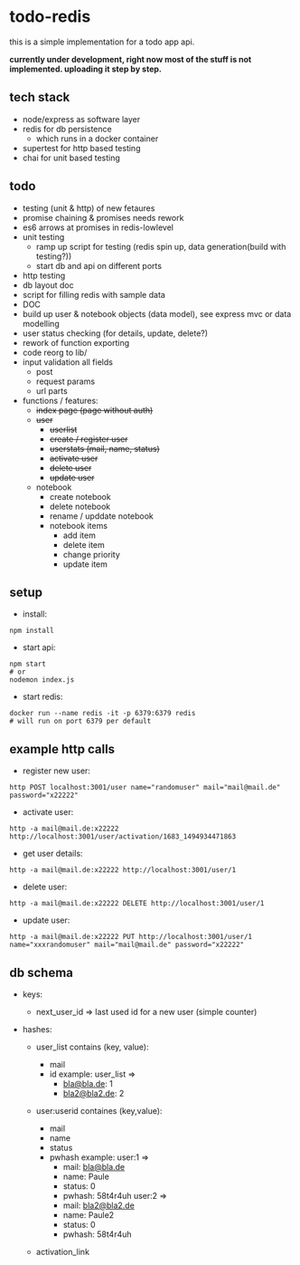 # todo-redis

this is a simple implementation for a todo app api. 

**currently under development, right now most of the stuff is not implemented. uploading it step by step.**

## tech stack
- node/express as software layer
- redis for db persistence
  - which runs in a docker container
- supertest for http based testing
- chai for unit based testing


## todo
- testing (unit & http) of new fetaures
- promise chaining & promises needs rework
- es6 arrows at promises in redis-lowlevel
- unit testing
  - ramp up script for testing (redis spin up, data generation(build with testing?))
  - start db and api on different ports
- http testing
- db layout doc
- script for filling redis with sample data
- DOC
- build up user & notebook objects (data model), see express mvc or data modelling
- user status checking (for details, update, delete?)
- rework of function exporting
- code reorg to lib/
- input validation all fields 
  - post
  - request params
  - url parts
- functions / features:
  - ~~index page (page without auth)~~
  - ~~user~~
    - ~~userlist~~
    - ~~create / register user~~
    - ~~userstats (mail, name, status)~~
    - ~~activate user~~
    - ~~delete user~~
    - ~~update user~~
  - notebook
    - create notebook
    - delete notebook
    - rename / upddate notebook
    - notebook items
      - add item
      - delete item
      - change priority
      - update item



## setup
- install:

```
npm install
```

- start api:

```
npm start
# or
nodemon index.js
```

- start redis:

```
docker run --name redis -it -p 6379:6379 redis
# will run on port 6379 per default
```

## example http calls
- register new user:
```
http POST localhost:3001/user name="randomuser" mail="mail@mail.de" password="x22222"
```

- activate user:
```
http -a mail@mail.de:x22222 http://localhost:3001/user/activation/1683_1494934471863
```

- get user details:
```
http -a mail@mail.de:x22222 http://localhost:3001/user/1
```

- delete user:
```
http -a mail@mail.de:x22222 DELETE http://localhost:3001/user/1
```

- update user:
```
http -a mail@mail.de:x22222 PUT http://localhost:3001/user/1 name="xxxrandomuser" mail="mail@mail.de" password="x22222"
```


## db schema
- keys:
  - next_user_id => last used id for a new user (simple counter)

- hashes:
  - user_list
    contains (key, value):
    - mail
    - id
    example:
    user_list => 
      - bla@bla.de: 1
      - bla2@bla2.de: 2

  - user:userid
    containes (key,value):
    - mail
    - name
    - status
    - pwhash
    example:
    user:1 =>
      - mail: bla@bla.de
      - name: Paule
      - status: 0
      - pwhash: 58t4r4uh
    user:2 =>
      - mail: bla2@bla2.de
      - name: Paule2
      - status: 0
      - pwhash: 58t4r4uh

  - activation_link



